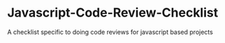 # Javascript-Code-Review-Checklist
A checklist specific to doing code reviews for javascript based projects
